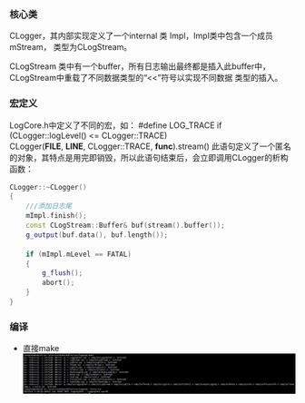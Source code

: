 ### 核心类 ###
CLogger，其内部实现定义了一个internal 类 Impl，Impl类中包含一个成员mStream， 类型为CLogStream。

CLogStream 类中有一个buffer，所有日志输出最终都是插入此buffer中，CLogStream中重载了不同数据类型的“<<”符号以实现不同数据
类型的插入。


### 宏定义 ###
LogCore.h中定义了不同的宏，如：
#define LOG_TRACE if (CLogger::logLevel() <= CLogger::TRACE) \
  CLogger(__FILE__, __LINE__, CLogger::TRACE, __func__).stream()
此语句定义了一个匿名的对象，其特点是用完即销毁，所以此语句结束后，会立即调用CLogger的析构函数：
```cpp
CLogger::~CLogger()
{
    ///添加日志尾
    mImpl.finish();
    const CLogStream::Buffer& buf(stream().buffer());
    g_output(buf.data(), buf.length());

    if (mImpl.mLevel == FATAL)
    {
        g_flush();
        abort();
    }
}
```
### 编译 ###
- 直接make
![Alt text](./make_run.png "optional title")
